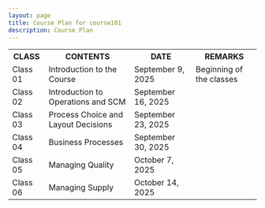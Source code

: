 ```yaml
---
layout: page
title: Course Plan for course101
description: Course Plan
---
```


<table>
  <tr>
    <th>CLASS</th>
    <th>CONTENTS</th>
    <th>DATE</th>
    <th>REMARKS</th>
  </tr>
  <tr>
    <td>Class 01</td>
    <td>Introduction to the Course </td>
    <td>September 9, 2025</td>
    <td>Beginning of the classes</td>
  </tr>
  <tr>
    <td>Class 02</td>
    <td>Introduction to Operations and SCM</td>
    <td>September 16, 2025</td>
    <td></td>
  </tr>
  <tr>
    <td>Class 03</td>
    <td>Process Choice and Layout Decisions </td>
    <td>September 23, 2025</td>
    <td></td>
  </tr>
  <tr>
    <td>Class 04</td>
    <td>Business Processes</td>
    <td>September 30, 2025 	</td>
    <td></td>
  </tr>
  <tr>
    <td>Class 05</td>
    <td>Managing Quality</td>
    <td>October 7, 2025</td>
    <td></td>
  </tr>
  <tr>
    <td>Class 06</td>
    <td>Managing Supply</td>
    <td>October 14, 2025</td>
  </tr>
</table>
